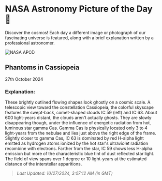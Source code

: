 
  # NASA Astronomy Picture of the Day 🌌

  Discover the cosmos! Each day a different image or photograph of our fascinating universe is featured, along with a brief explanation written by a professional astronomer.

![NASA APOD](https://apod.nasa.gov/apod/image/2410/IC63.jpg)

## Phantoms in Cassiopeia

27th October 2024

### Explanation: 

These brightly outlined flowing shapes look ghostly on a cosmic scale. A telescopic view toward the constellation Cassiopeia, the colorful skyscape features the swept-back, comet-shaped clouds IC 59 (left) and IC 63. About 600 light-years distant, the clouds aren't actually ghosts. They are slowly disappearing though, under the influence of energetic radiation from hot, luminous star gamma Cas. Gamma Cas is physically located only 3 to 4 light-years from the nebulae and lies just above the right edge of the frame. Slightly closer to gamma Cas, IC 63 is dominated by red H-alpha light emitted as hydrogen atoms ionized by the hot star's ultraviolet radiation recombine with electrons. Farther from the star, IC 59 shows less H-alpha emission but more of the characteristic blue tint of dust reflected star light. The field of view spans over 1 degree or 10 light-years at the estimated distance of the interstellar apparitions.

> _Last Updated: 10/27/2024, 3:07:12 AM (in GMT)_
